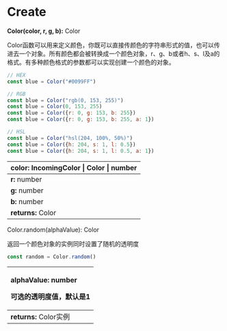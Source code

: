 # Create

**Color\(color, r, g, b\):** Color

Color函数可以用来定义颜色，你既可以直接传颜色的字符串形式的值，也可以传进去一个对象。所有颜色都会被转换成一个颜色对象，r、g、b或者h、s、l及a的格式。有多种颜色格式的参数都可以实现创建一个颜色的对象。

```jsx
// HEX
const blue = Color("#0099FF")

// RGB
const blue = Color("rgb(0, 153, 255)")
const blue = Color(0, 153, 255)
const blue = Color({r: 0, g: 153, b: 255})
const blue = Color({r: 0, g: 153, b: 255, a: 1})

// HSL
const blue = Color("hsl(204, 100%, 50%)")
const blue = Color({h: 204, s: 1, l: 0.5})
const blue = Color({h: 204, s: 1, l: 0.5, a: 1})
```

| **color:** IncomingColor \| Color \| number |
| :--- |
| **r:** number |
| **g:** number |
| **b:** number |
| **returns:** Color |



Color.random\(alphaValue\): Color

返回一个颜色对象的实例同时设置了随机的透明度

```jsx
const random = Color.random()
```

<table>
  <thead>
    <tr>
      <th style="text-align:left">
        <p>alphaValue: number</p>
        <p>&#x53EF;&#x9009;&#x7684;&#x900F;&#x660E;&#x5EA6;&#x503C;&#xFF0C;&#x9ED8;&#x8BA4;&#x662F;1</p>
      </th>
    </tr>
  </thead>
  <tbody>
    <tr>
      <td style="text-align:left"><b>returns:</b> Color&#x5B9E;&#x4F8B;</td>
    </tr>
  </tbody>
</table>































